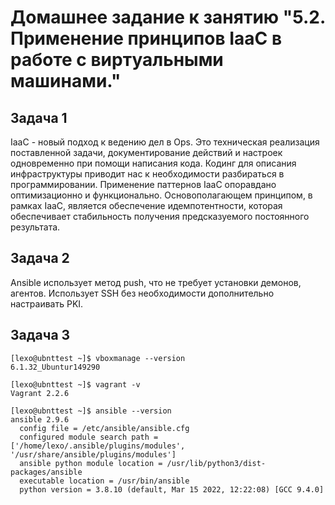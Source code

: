 # Домашнее задание к занятию "5.2. Применение принципов IaaC в работе с виртуальными машинами."


## Задача 1
IaaC - новый подход к ведению дел в Ops. Это техническая реализация поставленной задачи, документирование действий и настроек одновременно при помощи написания кода. Кодинг для описания инфраструктуры приводит нас к необходимости разбираться в программировании. Применение паттернов IaaC опоравдано оптимизационно и функционально. Основополагающем принципом, в рамках IaaC, является обеспечение идемпотентности, которая обеспечивает стабильность получения предсказуемого постоянного результата.

## Задача 2
Ansible использует метод push, что не требует установки демонов, агентов. Использует SSH без необходимости дополнительно настраивать PKI.

## Задача 3
```
[lexo@ubnttest ~]$ vboxmanage --version
6.1.32_Ubuntur149290
```
```
[lexo@ubnttest ~]$ vagrant -v
Vagrant 2.2.6
```
```
[lexo@ubnttest ~]$ ansible --version
ansible 2.9.6
  config file = /etc/ansible/ansible.cfg
  configured module search path = ['/home/lexo/.ansible/plugins/modules', '/usr/share/ansible/plugins/modules']
  ansible python module location = /usr/lib/python3/dist-packages/ansible
  executable location = /usr/bin/ansible
  python version = 3.8.10 (default, Mar 15 2022, 12:22:08) [GCC 9.4.0]
```
```
